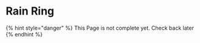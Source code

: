 # Rain Ring

{% hint style="danger" %}
This Page is not complete yet. Check back later
{% endhint %}


